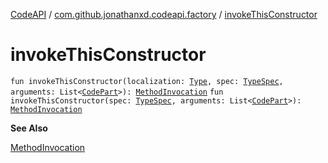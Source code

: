[CodeAPI](../index.md) / [com.github.jonathanxd.codeapi.factory](index.md) / [invokeThisConstructor](.)

# invokeThisConstructor

`fun invokeThisConstructor(localization: `[`Type`](http://docs.oracle.com/javase/6/docs/api/java/lang/reflect/Type.html)`, spec: `[`TypeSpec`](../com.github.jonathanxd.codeapi.base/-type-spec/index.md)`, arguments: List<`[`CodePart`](../com.github.jonathanxd.codeapi/-code-part/index.md)`>): `[`MethodInvocation`](../com.github.jonathanxd.codeapi.base/-method-invocation/index.md)
`fun invokeThisConstructor(spec: `[`TypeSpec`](../com.github.jonathanxd.codeapi.base/-type-spec/index.md)`, arguments: List<`[`CodePart`](../com.github.jonathanxd.codeapi/-code-part/index.md)`>): `[`MethodInvocation`](../com.github.jonathanxd.codeapi.base/-method-invocation/index.md)

**See Also**

[MethodInvocation](../com.github.jonathanxd.codeapi.base/-method-invocation/index.md)

